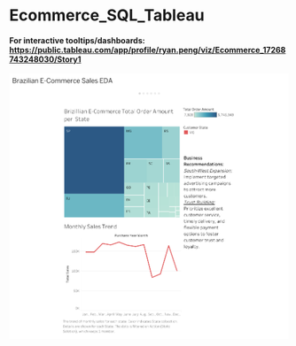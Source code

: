 # Ecommerce_SQL_Tableau

#### For interactive tooltips/dashboards: https://public.tableau.com/app/profile/ryan.peng/viz/Ecommerce_17268743248030/Story1 

![](./dashboard.png?raw=true)